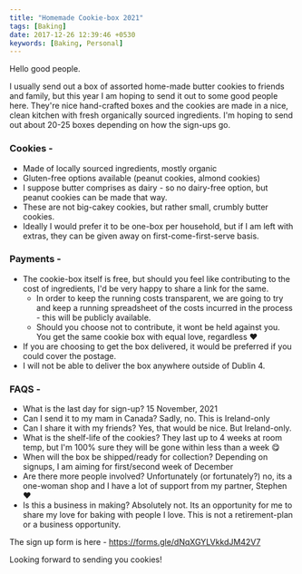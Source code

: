 ```yaml
---
title: "Homemade Cookie-box 2021"
tags: [Baking]
date: 2017-12-26 12:39:46 +0530
keywords: [Baking, Personal]
---
```


Hello good people.

I usually send out a box of assorted home-made butter cookies to friends and family, but this year I am hoping to send it out to some good people here. 
They're nice hand-crafted boxes and the cookies are made in a nice, clean kitchen with fresh organically sourced ingredients. I'm hoping to send out about 20-25 boxes depending on how the sign-ups go.

### Cookies -
* Made of locally sourced ingredients, mostly organic
* Gluten-free options available (peanut cookies, almond cookies)
* I suppose butter comprises as dairy - so no dairy-free option, but peanut cookies can be made that way.
* These are not big-cakey cookies, but rather small, crumbly butter cookies.
* Ideally I would prefer it to be one-box per household, but if I am left with extras, they can be given away on first-come-first-serve basis.

### Payments -
* The cookie-box itself is free, but should you feel like contributing to the cost of ingredients, I'd be very happy to share a link for the same.
  * In order to keep the running costs transparent, we are going to try and keep a running spreadsheet of the costs incurred in the process - this will be publicly available.
  * Should you choose not to contribute, it wont be held against you. You get the same cookie box with equal love, regardless :heart:
* If you are choosing to get the box delivered, it would be preferred if you could cover the postage.
* I will not be able to deliver the box anywhere outside of Dublin 4.

### FAQS -
* What is the last day for sign-up? 15 November, 2021
* Can I send it to my mam in Canada? Sadly, no. This is Ireland-only
* Can I share it with my friends? Yes, that would be nice. But Ireland-only.
* What is the shelf-life of the cookies? They last up to 4 weeks at room temp, but I'm 100% sure they will be gone within less than a week 😋
* When will the box be shipped/ready for collection? Depending on signups, I am aiming for first/second week of December
* Are there more people involved? Unfortunately (or fortunately?) no, its a one-woman shop and I have a lot of support from my partner, Stephen ❤️
* Is this a business in making? Absolutely not. Its an opportunity for me to share my love for baking with people I love. This is not a retirement-plan or a business opportunity.

The sign up form is here - https://forms.gle/dNqXGYLVkkdJM42V7

Looking forward to sending you cookies! 
